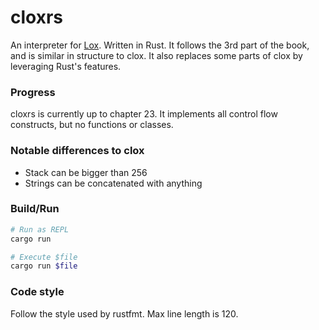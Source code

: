 # cloxrs

An interpreter for [Lox](http://craftinginterpreters.com). Written in Rust.
It follows the 3rd part of the book, and is similar in structure to clox.
It also replaces some parts of clox by leveraging Rust's features.

### Progress

cloxrs is currently up to chapter 23. It implements all control flow constructs, but no functions
or classes.

### Notable differences to clox

- Stack can be bigger than 256
- Strings can be concatenated with anything

### Build/Run

``` bash
# Run as REPL
cargo run 

# Execute $file
cargo run $file
```

### Code style

Follow the style used by rustfmt.
Max line length is 120.